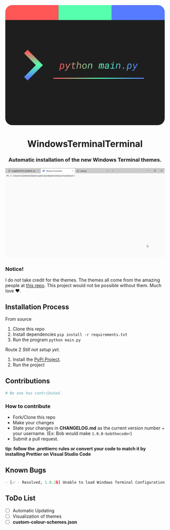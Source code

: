 <p align='center'>
    <img width='600' src='git_assets/wtt_icon.png'>
</p>

<h1 align='center'>WindowsTerminalTerminal</h1>

<h3 align='center'>Automatic installation of the new Windows Terminal themes.</h3>

![Example Here](git_assets/version101_recording.gif)

### Notice!
I do not take credit for the themes. The themes all come from the amazing people at [this repo](https://github.com/atomcorp/themes). This project would not be possible without them. Much love ❤️.

## Installation Process
From source
1. Clone this repo
2. Install dependencies ``pip install -r requirements.txt``
3. Run the program ``python main.py`` 


Route 2 *Still not setup yet.*
1. Install the [PyPi Project]().
2. Run the project

## Contributions
```python
# No one has contributed.
```

### How to contribute
- Fork/Clone this repo
- Make your changes
- State your changes in **CHANGELOG.md** as the current version number + your username. (Ex: Bob would make ``1.0.0-bobthecoder``)
- Submit a pull request.

**tip: follow the .prettierrc rules or convert your code to match it by installing Prettier on Visual Studio Code**

## Known Bugs
```python
- [✅ - Resolved, 1.0.2b] Unable to load Windows Terminal Configuration file.
```

## ToDo List
- [ ] Automatic Updating
- [ ] Visualization of themes
- [ ] **custom-colour-schemes.json**
